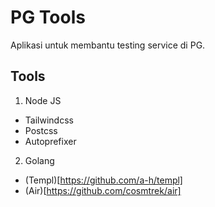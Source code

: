 # PG Tools
Aplikasi untuk membantu testing service di PG.

## Tools
1. Node JS
  - Tailwindcss
  - Postcss
  - Autoprefixer
2. Golang
  - (Templ)[https://github.com/a-h/templ]
  - (Air)[https://github.com/cosmtrek/air]
